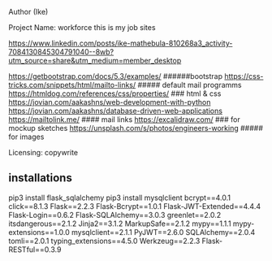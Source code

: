 Author (Ike)

Project Name: workforce this is my job sites

https://www.linkedin.com/posts/ike-mathebula-810268a3_activity-7084130845304791040--8wb?utm_source=share&utm_medium=member_desktop

https://getbootstrap.com/docs/5.3/examples/     ######bootstrap
https://css-tricks.com/snippets/html/mailto-links/  ##### default mail programms
https://htmldog.com/references/css/properties/ ### html & css
https://jovian.com/aakashns/web-development-with-python
https://jovian.com/aakashns/database-driven-web-applications
https://mailtolink.me/   #### mail links
https://excalidraw.com/ ### for mockup sketches 
https://unsplash.com/s/photos/engineers-working ##### for images

Licensing: copywrite
## installations
pip3 install flask_sqlalchemy
pip3 install mysqlclient
bcrypt==4.0.1
click==8.1.3
Flask==2.2.3
Flask-Bcrypt==1.0.1
Flask-JWT-Extended==4.4.4
Flask-Login==0.6.2
Flask-SQLAlchemy==3.0.3
greenlet==2.0.2
itsdangerous==2.1.2
Jinja2==3.1.2
MarkupSafe==2.1.2
mypy==1.1.1
mypy-extensions==1.0.0
mysqlclient==2.1.1
PyJWT==2.6.0
SQLAlchemy==2.0.4
tomli==2.0.1
typing_extensions==4.5.0
Werkzeug==2.2.3
Flask-RESTful==0.3.9
